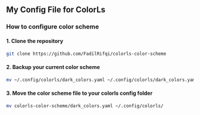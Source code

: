 ## My Config File for ColorLs
### How to configure color scheme

#### 1. Clone the repository
```sh 
git clone https://github.com/FadilRifqi/colorls-color-scheme
```

#### 2. Backup your current color scheme

```sh 
mv ~/.config/colorls/dark_colors.yaml ~/.config/colorls/dark_colors.yaml.backup
```

#### 3. Move the color scheme file to your colorls config folder
```sh 
mv colorls-color-scheme/dark_colors.yaml ~/.config/colorls/
``` 
